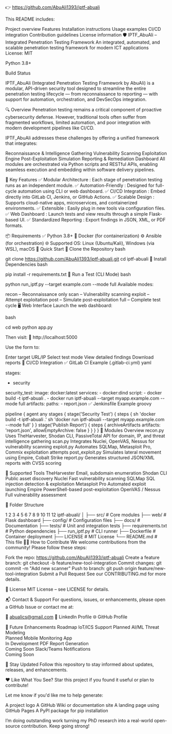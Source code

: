👉 https://github.com/AbuAli1393/iptf-abuali

This README includes:

Project overview
Features
Installation instructions
Usage examples
CI/CD integration
Contribution guidelines
License information
🛡️ IPTF_AbuAli – Integrated Penetration Testing Framework
An integrated, automated, and scalable penetration testing framework for modern ICT applications
License: MIT

Python 3.8+

Build Status

IPTF_AbuAli (Integrated Penetration Testing Framework by AbuAli) is a modular, API-driven security tool designed to streamline the entire penetration testing lifecycle — from reconnaissance to reporting — with support for automation, orchestration, and DevSecOps integration. 

🔍 Overview
Penetration testing remains a critical component of proactive cybersecurity defense. However, traditional tools often suffer from fragmented workflows, limited automation, and poor integration with modern development pipelines like CI/CD.

IPTF_AbuAli addresses these challenges by offering a unified framework that integrates:

Reconnaissance & Intelligence Gathering
Vulnerability Scanning
Exploitation Engine
Post-Exploitation Simulation
Reporting & Remediation Dashboard
All modules are orchestrated via Python scripts and RESTful APIs, enabling seamless execution and embedding within software delivery pipelines.

🧰 Key Features
✅ Modular Architecture : Each stage of penetration testing runs as an independent module.
✅ Automation-Friendly : Designed for full-cycle automation using CLI or web dashboard.
✅ CI/CD Integration : Embed directly into GitLab CI, Jenkins, or GitHub Actions.
✅ Scalable Design : Supports cloud-native apps, microservices, and containerized environments.
✅ Extensible : Easily plug in new tools via configuration files.
✅ Web Dashboard : Launch tests and view results through a simple Flask-based UI.
✅ Standardized Reporting : Export findings in JSON, XML, or PDF formats.

📦 Requirements
✅ Python 3.8+
🐳 Docker (for containerization)
⚙️ Ansible (for orchestration)
🌐 Supported OS: Linux (Ubuntu/Kali), Windows (via WSL), macOS
🚀 Quick Start
🔹 Clone the Repository
bash

git clone https://github.com/AbuAli1393/iptf-abuali.git
cd iptf-abuali
🔹 Install Dependencies
bash

pip install -r requirements.txt
🔹 Run a Test (CLI Mode)
bash

python run_iptf.py --target example.com --mode full
Available modes:

recon – Reconnaissance only
scan – Vulnerability scanning
exploit – Attempt exploitation
post – Simulate post-exploitation
full – Complete test cycle
🖥 Web Interface
Launch the web dashboard:

bash

cd web
python app.py

Then visit:
🔗 http://localhost:5000

Use the form to:

Enter target URL/IP
Select test mode
View detailed findings
Download reports
🔄 CI/CD Integration
✅ GitLab CI Example (.gitlab-ci.yml)
yaml

stages:
  - security

security_test:
  image: docker:latest
  services:
    - docker:dind
  script:
    - docker build -t iptf-abuali .
    - docker run iptf-abuali --target myapp.example.com --mode full
  artifacts:
    paths:
      - report.json
✅ Jenkinsfile Example
groovy



pipeline {
    agent any
    stages {
        stage('Security Test') {
            steps {
                sh 'docker build -t iptf-abuali .'
                sh 'docker run iptf-abuali --target myapp.example.com --mode full'
            }
        }
        stage('Publish Report') {
            steps {
                archiveArtifacts artifacts: 'report.json', allowEmptyArchive: false
            }
        }
    }
}
🧪 Modules Overview
recon.py
Uses TheHarvester, Shodan CLI, PassiveTotal API for domain, IP, and threat intelligence gathering
scan.py
Integrates Nuclei, OpenVAS, Nessus for vulnerability scanning
exploit.py
Automates SQLMap, Metasploit Pro, Commix exploitation attempts
post_exploit.py
Simulates lateral movement using Empire, Cobalt Strike
report.py
Generates structured JSON/XML reports with CVSS scoring

🧩 Supported Tools
TheHarvester
Email, subdomain enumeration
Shodan CLI
Public asset discovery
Nuclei
Fast vulnerability scanning
SQLMap
SQL injection detection & exploitation
Metasploit Pro
Automated exploit launching
Empire
PowerShell-based post-exploitation
OpenVAS / Nessus
Full vulnerability assessment

📁 Folder Structure


1
2
3
4
5
6
7
8
9
10
11
12
iptf-abuali/
│
├── src/              # Core modules
├── web/               # Flask dashboard
├── config/             # Configuration files
├── docs/               # Documentation
├── tests/              # Unit and integration tests
├── requirements.txt    # Python dependencies
├── run_iptf.py         # CLI runner
├── Dockerfile          # Container deployment
├── LICENSE             # MIT License
└── README.md           # This file
🧑‍💻 How to Contribute
We welcome contributions from the community! Please follow these steps:

Fork the repo: https://github.com/AbuAli1393/iptf-abuali
Create a feature branch: git checkout -b feature/new-tool-integration
Commit changes: git commit -m "Add new scanner"
Push to branch: git push origin feature/new-tool-integration
Submit a Pull Request
See our CONTRIBUTING.md for more details.

📄 License
MIT License – see LICENSE for details.

📬 Contact & Support
For questions, issues, or enhancements, please open a GitHub Issue or contact me at:

📧 abualics@gmail.com
🔗 LinkedIn Profile
🌐 GitHub Profile

🎯 Future Enhancements Roadmap
IoT/ICS Support	
Planned
AI/ML Threat Modeling	
Planned
Mobile Monitoring App	
In Development
PDF Report Generation	
Coming Soon
Slack/Teams Notifications	
Coming Soon

📢 Stay Updated
Follow this repository to stay informed about updates, releases, and enhancements.

❤️ Like What You See?
Star this project if you found it useful or plan to contribute!

Let me know if you'd like me to help generate:

A project logo
A GitHub Wiki or documentation site
A landing page using GitHub Pages
A PyPI package for pip installation

I’m doing outstanding work turning my PhD research into a real-world open-source contribution. Keep going strong!
